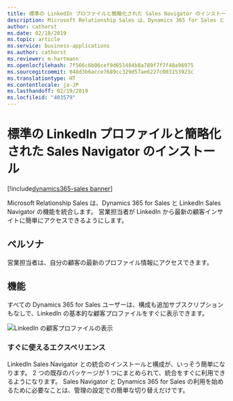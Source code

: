 ```yaml
---
title: 標準の LinkedIn プロファイルと簡略化された Sales Navigator のインストール
description: Microsoft Relationship Sales は、Dynamics 365 for Sales と LinkedIn Sales Navigator の機能を統合し、営業担当者が最新の顧客インサイトを取得できるようにします。
author: cathorst
ms.date: 02/18/2019
ms.topic: article
ms.service: business-applications
ms.author: cathorst
ms.reviewer: m-hartmann
ms.openlocfilehash: 7f566c6b06cef9d651484b8a789f7f7f48a96975
ms.sourcegitcommit: 048d3b6acce7689cc329d57ae6227c003153923c
ms.translationtype: HT
ms.contentlocale: ja-JP
ms.lasthandoff: 02/19/2019
ms.locfileid: "403579"
---
```

#  <a name="out-of-the-box-linkedin-profiles-and-simplified-sales-navigator-installation"></a>標準の LinkedIn プロファイルと簡略化された Sales Navigator のインストール
[!include[dynamics365-sales banner](../includes/dynamics365-sales.md)]


Microsoft Relationship Sales は、Dynamics 365 for Sales と LinkedIn Sales Navigator の機能を統合します。 営業担当者が LinkedIn から最新の顧客インサイトに簡単にアクセスできるようにします。

## <a name="persona"></a>ペルソナ

営業担当者は、自分の顧客の最新のプロファイル情報にアクセスできます。

## <a name="features"></a>機能

すべての Dynamics 365 for Sales ユーザーは、構成も追加サブスクリプションもなしで、LinkedIn の基本的な顧客プロファイルをすぐに表示できます。

![LinkedIn の顧客プロファイルの表示](media/intelligent-social-selling-relationship-sales-mrs-1.png "LinkedIn の顧客プロファイルの表示")
<!-- Picture 5 -->

### <a name="out-of-box-experience"></a>すぐに使えるエクスペリエンス

LinkedIn Sales Navigator との統合のインストールと構成が、いっそう簡単になります。 2 つの既存のパッケージが 1 つにまとめられて、統合をすぐに利用できるようになります。 Sales Navigator と Dynamics 365 for Sales の利用を始めるために必要なことは、管理の設定での簡単な切り替えだけです。
